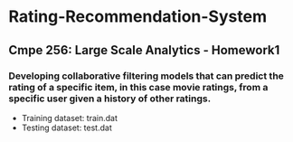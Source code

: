 # Rating-Recommendation-System
## Cmpe 256: Large Scale Analytics - Homework1 


### Developing collaborative filtering models that can predict the rating of a specific item, in this case movie ratings, from a specific user given a history of other ratings. 

- Training dataset: train.dat
- Testing dataset: test.dat

